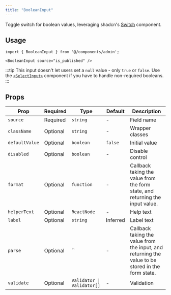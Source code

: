 ```yaml
---
title: "BooleanInput"
---
```


Toggle switch for boolean values, leveraging shadcn's [Switch](https://ui.shadcn.com/docs/components/switch) component.

## Usage

```tsx
import { BooleanInput } from '@/components/admin';

<BooleanInput source="is_published" />
```

:::tip
This input doesn't let users set a `null` value - only `true` or `false`. Use the [`<SelectInput>`](./SelectInput.md) component if you have to handle non-required booleans.
:::

## Props

| Prop | Required | Type | Default | Description |
|------|----------|------|---------|-------------|
| `source` | Required | `string` | - | Field name |
| `className` | Optional | `string` | - | Wrapper classes |
| `defaultValue` | Optional | `boolean` | `false` | Initial value |
| `disabled` | Optional | `boolean` | - | Disable control |
| `format` | Optional | `function` | - | Callback taking the value from the form state, and returning the input value. |
| `helperText` | Optional | `ReactNode` | - | Help text |
| `label` | Optional | `string` | Inferred | Label text |
| `parse` | Optional | `` | - | Callback taking the value from the input, and returning the value to be stored in the form state. |
| `validate` | Optional | `Validator \| Validator[]` | - | Validation |
